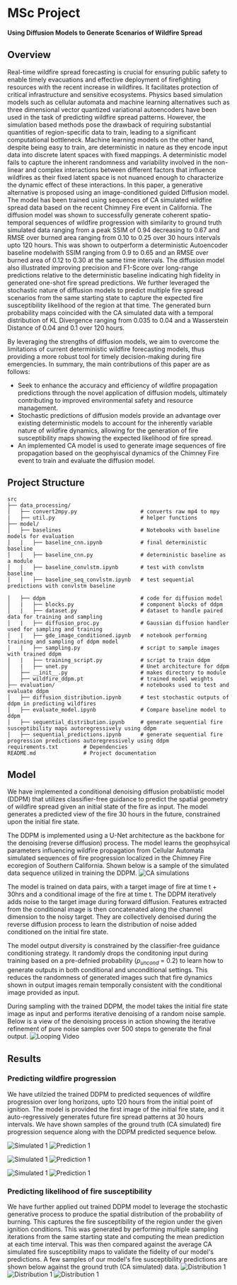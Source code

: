 # MSc Project

**Using Diffusion Models to Generate Scenarios of Wildfire Spread**

## Overview
Real-time wildfire spread forecasting is crucial for ensuring public safety to enable timely evacuations and effective deployment of firefighting resources with the recent increase in wildfires. It facilitates protection of critical infrastructure and sensitive ecosystems. Physics based simulation models such as cellular automata and machine learning alternatives such as three dimensional vector quantized variational autoencoders have been used in the task of predicting wildfire spread patterns. However, the simulation based methods pose the drawback of requiring substantial quantities of region-specific data to train, leading to a significant computational bottleneck. Machine learning models on the other hand, despite being easy to train, are deterministic in nature as they encode input data into discrete latent spaces with fixed mappings. A deterministic model fails to capture the inherent randomness and variability involved in the non-linear and complex interactions between different factors that influence wildfires as their fixed latent space is not nuanced enough to characterize the dynamic effect of these interactions. In this paper, a generative alternative is proposed using an image-conditioned guided Diffusion model. The model has been trained using sequences of CA simulated wildfire spread data based on the recent Chimney Fire event in California. The diffusion model was shown to successfully generate coherent spatio-temporal sequences of wildfire progression with similarity to ground truth simulated data  ranging from a peak SSIM of $0.94$ decreasing to $0.67$ and RMSE over burned area ranging from $0.10$ to $0.25$ over 30 hours intervals upto 120 hours. This was shown to outperform a deterministic Autoencoder baseline modelwith SSIM ranging from $0.9$ to $0.65$ and an RMSE over burned area of $0.12$ to $0.30$ at the same time intervals. The diffusion model also illustrated improving precision and F1-Score over long-range predictions relative to the deterministic baseline indicating high fidelity in generated one-shot fire spread predictions. We further leveraged the stochastic nature of diffusion models to predict multiple fire spread scenarios from the same starting state to capture the expected fire susceptibility likelihood of the region at that time. The generated burn probability maps coincided with the CA simulated data with a temporal distribution of KL Divergence ranging from $0.035$ to $0.04$ and a Wasserstein Distance of $0.04$ and $0.1$ over 120 hours.  

By leveraging the strengths of diffusion models, we aim to overcome the limitations of current deterministic wildfire forecasting models, thus providing a more robust tool for timely decision-making during fire emergencies. In summary, the main contributions of this paper are as follows:
* Seek to enhance the accuracy and efficiency of wildfire propagation predictions through the novel application of diffusion models, ultimately contributing to improved environmental safety and resource management.
* Stochastic predictions of diffusion models provide an advantage over existing deterministic models to account for the inherently variable nature of wildfire dynamics, allowing for the generation of fire susceptibility maps showing the expected likelihood of fire spread. 
* An implemented CA model is used to generate image sequences of fire propagation based on the geophyiscal dynamics of the Chimney Fire event to train and evaluate the diffusion model.


## Project Structure
```plaintext
src
├── data_processing/  
│   ├── convert2mpy.py                    # converts raw mp4 to mpy       
|   ├── util.py                           # helper functions
├── model/                    
│   ├── baselines                         # Notebooks with baseline models for evaluation
│   |   ├── baseline_cnn.ipynb            # final deterministic baseline
│   |   ├── baseline_cnn.py               # deterministic baseline as a module
│   |   ├── baseline_convlstm.ipynb       # test with convlstm baseline
│   |   ├── baseline_seq_convlstm.ipynb   # test sequential predictions with convlstm baseline

│   ├── ddpm                              # code for diffusion model  
│   |   ├── blocks.py                     # component blocks of ddpm
│   |   ├── dataset.py                    # dataset to handle paired data for training and sampling
│   |   ├── diffusion_proc.py             # Gaussian diffusion handler used for sampling and training
│   |   ├── gde_image_conditioned.ipynb   # notebook performing training and sampling of ddpm model
│   |   ├── sampling.py                   # script to sample images with trained ddpm 
│   |   ├── training_script.py            # script to train ddpm 
│   |   ├── unet.py                       # Unet architecture for ddpm
│   ├── __init__.py                       # makes directory to module
│   ├── wildfire_ddpm.pt                  # trained model weights
├── evaluation/                           # notebooks used to test and evaluate ddpm
│   ├── diffusion_distribution.ipynb      # test stochastic outputs of ddpm in predicting wildfires
│   ├── evaluate_model.ipynb              # Compare baseline model to ddpm
│   ├── sequential_distribution.ipynb     # generate sequential fire susceptibility maps autoregressively using ddpm
│   ├── sequential_predictions.ipynb      # generate sequential fire progression predictions autoregressively using ddpm
requirements.txt        # Dependencies
README.md               # Project documentation
```


## Model
We have implemented a conditional denoising diffusion probablistic model (DDPM) that utilizes classifier-free guidance to predict the spatial geometry of wildfire spread given an initial state of the fire as input. The model generates a predicted view of the fire 30 hours in the future, constrained upon the initial fire state.

The DDPM is implemented using a U-Net architecture as the backbone for the denoising (reverse diffusion) process. The model learns the geophsyical parameters influencing wildfire propagation from Cellular Automata simulated sequences of fire progression localized in the Chimney Fire ecoregion of Southern California. Shown below is a sample of the simulated data sequence utilized in training the DDPM. 
![CA simulations](readme_data\CA_simulations.png)

The model is trained on data pairs, with a target image of fire at time t + 30hrs and a conditional image of the fire at time t. The DDPM iteratively adds noise to the target image during forward diffusion. Features extracted from the conditional image is then concatenated along the channel dimension to the noisy target. They are collectively denoised during the reverse diffusion process to learn the distribution of noise added conditioned on the initial fire state. 

The model output diversity is constrained by the classifier-free guidance conditioning strategy. It randomly drops the conditoning input during training based on a pre-defnied probability ($p_{uncond}$ = 0.2) to learn how to generate outputs in both conditional and unconditional settings. This reduces the randomness of generated images such that fire dynamics shown in output images remain temporally consistent with the conditional image provided as input. 

During sampling with the trained DDPM, the model takes the initial fire state image as input and performs iterative denoising of a random noise sample. Below is a view of the denoising process in action showing the iterative refinement of pure noise samples over 500 steps to generate the final output.
![Looping Video](readme_data/ddpm-samples.gif)


## Results
### Predicting wildfire progression 

We have utilzied the trained DDPM to predicted sequences of wildfire progression over long horizons, upto 120 hours from the initial point of ignition. The model is provided the first image of the initial fire state, and it auto-regressively generates future fire spread patterns at 30 hours intervals. We have shown samples of the ground truth (CA simulated) fire progression sequence along with the DDPM predicted sequence below. 

![Simulated 1](readme_data/test-simulated-1.png)
![Prediction 1](readme_data/test-predicted-1.png)

![Simulated 1](readme_data/test-simulated-2.png)
![Prediction 1](readme_data/test-predicted-2.png)

![Simulated 1](readme_data/test-simulated-3.png)
![Prediction 1](readme_data/test-predicted-3.png)


### Predicting likelihood of fire susceptibility

We have further applied out trained DDPM model to leverage the stochastic generative process to produce the spatial distribution of the probability of burning. This captures the fire susceptibility of the region under the given ignition conditions. This was generated by performing multiple sampling iterations from the same starting state and computing the mean prediction at each time interval. This was then compared against the average CA simulated fire susceptibility maps to validate the fidelity of our model's predictions. A few samples of our model's fire susceptibility predictions are shown below against the ground truth (CA simulated) data. 
![Distribution 1](readme_data/dist-sample-1.png)
![Distribution 1](readme_data/dist-sample-2.png)
![Distribution 1](readme_data/dist-sample-3.png)
